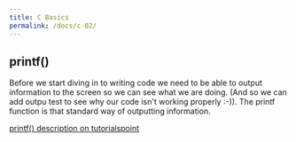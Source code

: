 ```yaml
---
title: C Basics
permalink: /docs/c-02/
---
```


## printf()

Before we start diving in to writing code we need to be able to output information to the screen so we can see what we are doing. (And so we can add outpu test to see why our code isn't working properly :-)). The printf function is that standard way of outputting information.  

[printf\(\) description on tutorialspoint](https://www.tutorialspoint.com/c_standard_library/c_function_printf.htm)


